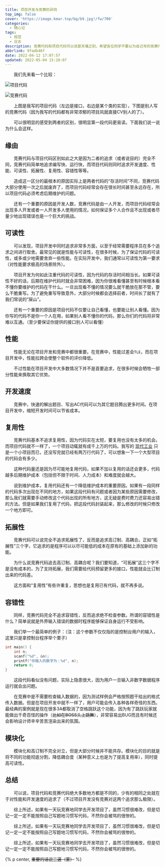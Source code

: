 ```yaml
---
title: 项目开发与竞赛的异同
top_img: false
cover: 'https://image.kmar.top/bg/b9.jpg!/fw/700'
categories:
  - 随心记
tags:
  - 规范
  - 日志
description: 竞赛代码和项目代码可以说是天壤之别，希望各位同学不要以为自己写的竞赛代码和项目代码是一个东西。
abbrlink: 9fadb46f
date: 2022-04-12 17:07:57
updated: 2022-05-04 15:28:07
---
```


&emsp;&emsp;我们先来看一个比较：

![项目代码](https://image.kmar.top/posts/xmkfyjsdyt-0.jpg)

![竞赛代码](https://image.kmar.top/posts/xmkfyjsdyt-1.jpg)

&emsp;&emsp;上图是我写的项目代码（左边是接口，右边是某个类的实现），下图是别人写的竞赛代码（因为我写的代码都有非常浓郁的项目风就直接CV别人的了）。

&emsp;&emsp;可以很明显的感受到两者的区别，很明显第一段代码更易读。下面我们说一说为什么会这样。

## 缘由

&emsp;&emsp;竞赛代码与项目代码区别如此之大是因为二者的追求（或者说目的）完全不同，竞赛代码简单地追求编写快、运行快，而项目代码则同时追求开发速度、性能、可读性、拓展性、复用性、容错性等等。

&emsp;&emsp;造成这一区分的最根本的原因实际上是两者代码的“存活时间”不同，竞赛代码大部分使用一次之后就废弃了，而项目代码经常会存在很长时间甚至永远存在，所以项目代码必须考虑后期维护的问题。

&emsp;&emsp;还有一个重要的原因是开发人数，竞赛代码是由一人开发，而项目代码经常会出现多人开发或者一人开发多人使用的情况，如何保证多个人合作且不出现或者尽量少地出现错误也是一个巨大的挑战。

## 可读性

&emsp;&emsp;可以发现，项目开发中同时追求非常多方面，以至于经常需要程序员在多个追求之间进行取舍。最常见的就是性能与可读性，在很多时候，为了保证代码的可读性，或多或少地需要舍弃一些性能。在实际开发中，我们通常以可读性为第一要求（对性能要求极高的场景除外）。

&emsp;&emsp;项目开发为何如此注重代码的可读性，因为代码的存活时间相当长。如果可读性不好的话，后期在维护代码时就会非常困难，因为你很难看懂甚至有时候根本看不懂你要维护的代码在干什么。一旦出现看不懂的情况要么就干脆放在那不管，要么干脆重写。为了避免重写导致意外，大部分时候都会选择前者，时间长了就有了我们常说的“屎山”。

&emsp;&emsp;还有一个重要的原因是项目代码不仅要让自己看懂，也要能让别人看懂。因为你写的代码不是你一个人在用，如果别人看不懂你的代码，那么你们的代码将非常难以互通。（至少要保证你提供的接口别人可以看懂）

## 性能

&emsp;&emsp;性能无论在项目开发和竞赛中都很重要。在竞赛中，性能过差会`TLE`，而在项目开发中，性能拉跨会使整个软件的评价降低。

&emsp;&emsp;不过性能在项目开发中大多数情况下并不是首要追求，在很多时候会牺牲一部分性能来换取其它优势。

## 开发速度

&emsp;&emsp;竞赛中，快速的解出题目、写出AC代码可以为其它题目腾出更多时间。在项目开发中，缩短开发时间可以节省成本。

## 复用性

&emsp;&emsp;竞赛代码基本不追求复用性，因为代码实在太短，要复用也没有太多的机会。而项目代码就不一样了，一个项目动辄就有成千上万的代码。我写的 [现代工业](https://afdian.net/@emptydreams) 只是一个小项目而已，还没写完就已经有两万行代码了，可以想象一下一个大型项目的代码会有多少。

&emsp;&emsp;这种代码量还是因为尽可能地复用代码，如果不加以复用的话还会更多，代码越多后期维护成本（包括但不限于时间、人力成本）和难度就会越大。

&emsp;&emsp;说到维护成本，复用代码还有一个降低维护成本的重要原因。如果有一段同样的代码多次出现在不同的地方，如果这段代码有问题或者因为某些原因需要修改，那么我们就需要手动修改这个代码出现的所有地方，这无疑是费时费力还容易出错的方法。但是如果我们复用了代码，把这段代码封装起来，那么修改的时候只修改一个地方即可。

## 拓展性

&emsp;&emsp;竞赛代码可以说完全不追求拓展性了，反而是追求高订制、高耦合。正如“拓展性”三个字，它追求的是程序可以以尽可能低的成本在原有的基础上添加新的功能。

&emsp;&emsp;为什么说竞赛代码追去高订制、高耦合呢？我们要知道，“可拓展”这三个字不是没有成本的，为了支持拓展，我们需要给代码预留更多的接口，性能就会比订制出来的代码差。

&emsp;&emsp;这方面和“复用性”有些许重复，思想也是复用已有代码，就不再多说。

## 容错性

&emsp;&emsp;同样，竞赛代码完全不追求容错性，反而追求绝不检查参数。所谓的容错性是什么？简单说就是外界输入错误的数据时程序能够保证自身运行不受影响。

&emsp;&emsp;我们举一个最简单的例子：（注：这个参数不仅仅指的是控制台用户的输入，这里只是拿控制台程序举个栗子）

```c
int main() {
    int n;
    scanf("%d", &n);
    printf("你输入的数字为：%d", n);
    return 0;
}
```

&emsp;&emsp;这段代码看似没有问题，实际上隐患很大，因为用户一旦输入非数字数据程序运行就会出问题。

&emsp;&emsp;在竞赛中是不需要检查输入数据的，因为测试样例会严格按照题干给出的格式传入数据。但是在项目开发中就不一样了，用户可能会传入各种各样奇怪的东西。最经典的案例就是现在很多3A都取消了空格跳跃这个功能，因为有了跳跃玩家就能做出千奇百怪的操作（~~比如在BOSS头上跳舞~~），非常容易出BUG而且有时候还会影响设计师辛辛苦苦渲染出来的氛围。

## 模块化

&emsp;&emsp;模块化和高订制不完全对立，但是大部分时候并不能共存。模块化的目的就是将不同的功能彻底分割，降低耦合度（某种意义上也是为了提高复用率），同时提高可读性。

## 总结

&emsp;&emsp;可以说，项目代码和竞赛代码绝大多数地方都是不同的，少有的相同之处就在于对性能和开发速度的追求了（不过项目开发没有竞赛对这两个追求那么极限）。

&emsp;&emsp;综上所述，如果有一天玩竞赛地同学去开发项目了，虽然习惯很难改，但是切记一定一定不能按照自己写题地习惯写代码，不然你会被骂的很惨的。

&emsp;&emsp;综上所述，如果有一天玩竞赛地同学去开发项目了，虽然习惯很难改，但是切记一定一定不能按照自己写题地习惯写代码，不然你会被骂的很惨的。

&emsp;&emsp;综上所述，如果有一天玩竞赛地同学去开发项目了，虽然习惯很难改，但是切记一定一定不能按照自己写题地习惯写代码，不然你会被骂的很惨的。

{% p center, <del>重要的话说三遍（雾）</del> %}